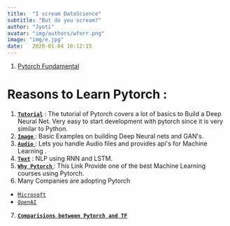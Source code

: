 ```yaml
---
title:  "I scream DataScience"
subtitle: "But do you scream?"
author: "Jyoti"
avatar: "img/authors/wferr.png"
image: "img/e.jpg"
date:   2020-01-04 10:12:15
---
```


1. [Pytorch Fundamental](https://github.com/ijbo/ML_Theory/blob/master/Pytorch/Pytorch_Fundatmentals.ipynb)

# Reasons to Learn Pytorch : 
1. <u>**[`Tutorial`](https://pytorch.org/tutorials/)**</u> : The tutorial of Pytorch covers a lot of basics to Build a Deep Neural Net. Very easy to start development with pytorch since it  is very similar to Python.
2. <u>**[`Image`](https://pytorch.org/tutorials/#image)** </u>: Basic Examples on building Deep Neural nets and GAN's.
3. <u>**[`Audio`](https://pytorch.org/tutorials/#audio)** </u>: Lets you handle Audio files and provides api's for Machine Learning . 
4. <u>**[`Text`](https://pytorch.org/tutorials/#text)**</u> :  NLP using RNN and LSTM.
5. <u>**[`Why Pytorch` ](https://www.fast.ai/2017/09/08/introducing-pytorch-for-fastai/)**</u> : This Link Provide one of the best Machine Learning courses using Pytorch.
6. Many Companies are adopting Pytorch 
-  [`Microsoft`](https://twitter.com/jeremyphoward/status/1182444543574044677?lang=en)
-  [`OpenAI`](https://twitter.com/OpenAI/status/1222927584033247232)
7. <u>**[`Comparisions between Pytorch and TF`](https://builtin.com/data-science/pytorch-vs-tensorflow)**</u>

